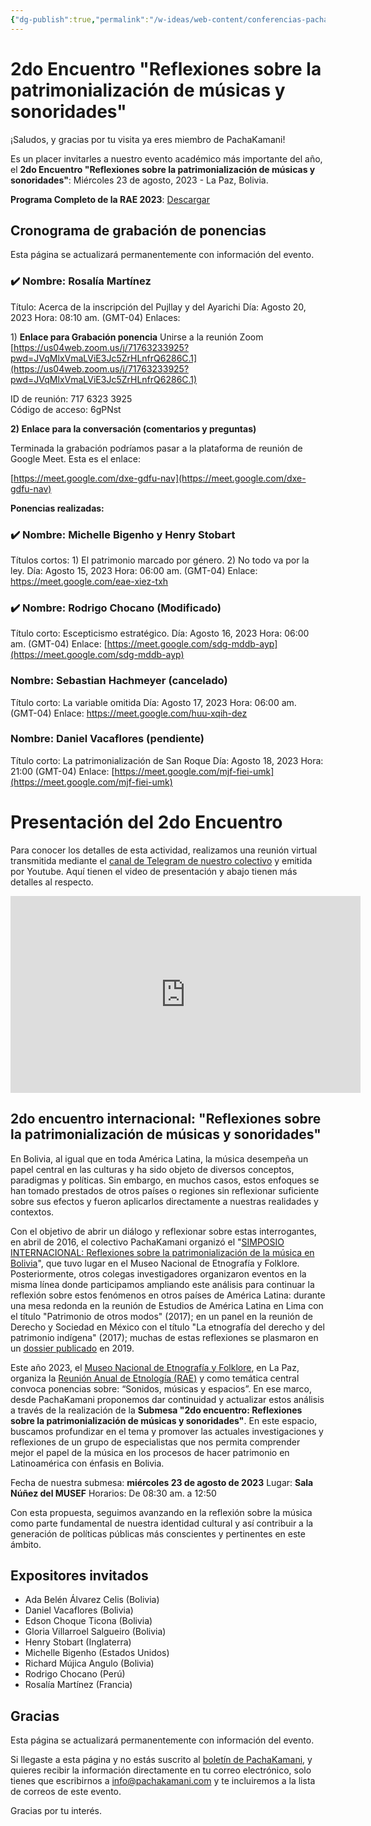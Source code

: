 ```yaml
---
{"dg-publish":true,"permalink":"/w-ideas/web-content/conferencias-pacha-kamani-en-rae-2023/","noteIcon":""}
---
```


# 2do Encuentro "Reflexiones sobre la patrimonialización de músicas y sonoridades"

¡Saludos, y gracias por tu visita ya eres miembro de PachaKamani!

Es un placer invitarles a nuestro evento académico más importante del año, el **2do Encuentro "Reflexiones sobre la patrimonialización de músicas y sonoridades"**: Miércoles 23 de agosto, 2023 - La Paz, Bolivia.

**Programa Completo de la RAE 2023**: [Descargar](http://www.musef.org.bo/pdf/rae/Programa_RAE2023.pdf) 
## Cronograma de grabación de ponencias 

Esta página se actualizará permanentemente con información del evento. 
### ✔️ Nombre: Rosalía Martínez
Título: Acerca de la inscripción del Pujllay y del Ayarichi
Día: Agosto 20, 2023
Hora: 08:10 am. (GMT-04)
Enlaces: 

1) **Enlace para Grabación ponencia**
Unirse a la reunión Zoom  
[https://us04web.zoom.us/j/71763233925?pwd=JVqMlxVmaLViE3Jc5ZrHLnfrQ6286C.1](https://us04web.zoom.us/j/71763233925?pwd=JVqMlxVmaLViE3Jc5ZrHLnfrQ6286C.1)  
  
ID de reunión: 717 6323 3925  
Código de acceso: 6gPNst  

**2) Enlace para la conversación (comentarios y preguntas)**

Terminada la grabación podríamos pasar a la plataforma de reunión de Google Meet. Esta es el enlace:

[https://meet.google.com/dxe-gdfu-nav](https://meet.google.com/dxe-gdfu-nav)

**Ponencias realizadas:**
### ✔️ Nombre: Michelle Bigenho y Henry Stobart
Títulos cortos: 1) El patrimonio marcado por género. 2) No todo va por la ley.
Día: Agosto 15, 2023
Hora: 06:00 am. (GMT-04)
Enlace: 
https://meet.google.com/eae-xiez-txh

### ✔️  Nombre: Rodrigo Chocano (Modificado)
Título corto: Escepticismo estratégico.
Día: Agosto 16, 2023
Hora: 06:00 am. (GMT-04)
Enlace: 
[https://meet.google.com/sdg-mddb-ayp](https://meet.google.com/sdg-mddb-ayp)

### Nombre: Sebastian Hachmeyer (cancelado)
Título corto: La variable omitida
Día: Agosto 17, 2023
Hora: 06:00 am. (GMT-04)
Enlace: 
https://meet.google.com/huu-xqih-dez

### Nombre: Daniel Vacaflores (pendiente)
Título corto: La patrimonialización de San Roque
Día: Agosto 18, 2023
Hora: 21:00 (GMT-04)
Enlace: 
[https://meet.google.com/mjf-fiei-umk](https://meet.google.com/mjf-fiei-umk)

# Presentación del 2do Encuentro

Para conocer los detalles de esta actividad, realizamos una reunión virtual transmitida mediante el [canal de Telegram de nuestro colectivo](https://t.me/PachaKamani) y emitida por Youtube. Aquí tienen el video de presentación y abajo tienen más detalles al respecto.

<iframe width="560" height="315" src="https://www.youtube.com/embed/rHtjDtwQgLU" title="YouTube video player" frameborder="0" allow="accelerometer; autoplay; clipboard-write; encrypted-media; gyroscope; picture-in-picture; web-share" allowfullscreen></iframe>

## 2do encuentro internacional: "Reflexiones sobre la patrimonialización de músicas y sonoridades"

En Bolivia, al igual que en toda América Latina, la música desempeña un papel central en las culturas y ha sido objeto de diversos conceptos, paradigmas y políticas. Sin embargo, en muchos casos, estos enfoques se han tomado prestados de otros países o regiones sin reflexionar suficiente sobre sus efectos y fueron aplicarlos directamente a nuestras realidades y contextos.

Con el objetivo de abrir un diálogo y reflexionar sobre estas interrogantes, en abril de 2016, el colectivo PachaKamani organizó el "[SIMPOSIO INTERNACIONAL: Reflexiones sobre la patrimonialización de la música en Bolivia](https://pachakamani.com/blog/simposio-internacional-reflexiones-sobre-la-patrimonializacion-de-la-musica-en-bolivia/)", que tuvo lugar en el Museo Nacional de Etnografía y Folklore. Posteriormente, otros colegas investigadores organizaron eventos en la misma línea donde participamos ampliando este análisis para continuar la reflexión sobre estos fenómenos en otros países de América Latina: durante una mesa redonda en la reunión de Estudios de América Latina en Lima con el título "Patrimonio de otros modos" (2017); en un panel en la reunión de Derecho y Sociedad en México con el título "La etnografía del derecho y del patrimonio indígena" (2017); muchas de estas reflexiones se plasmaron en un [dossier publicado](https://pure.royalholloway.ac.uk/en/publications/del-indigenismo-al-patrimonialismo-una-introducci%C3%B3n-al-dossier-so) en 2019.

Este año 2023, el [Museo Nacional de Etnografía y Folklore](http://www.musef.org.bo/), en La Paz, organiza la [Reunión Anual de Etnología (RAE)](http://www.musef.org.bo/convocatoria-rae-2023) y como temática central convoca ponencias sobre: “Sonidos, músicas y espacios”. En ese marco, desde PachaKamani proponemos dar continuidad y actualizar estos análisis a través de la realización de la **Submesa "2do encuentro: Reflexiones sobre la patrimonialización de músicas y sonoridades"**. En este espacio, buscamos profundizar en el tema y promover las actuales investigaciones y reflexiones de un grupo de especialistas que nos permita comprender mejor el papel de la música en los procesos de hacer patrimonio en Latinoamérica con énfasis en Bolivia. 

Fecha de nuestra submesa: **miércoles 23 de agosto de 2023** 
Lugar: **Sala Núñez del MUSEF**
Horarios: De 08:30 am. a 12:50

Con esta propuesta, seguimos avanzando en la reflexión sobre la música como parte fundamental de nuestra identidad cultural y así contribuir a la generación de políticas públicas más conscientes y pertinentes en este ámbito.

## Expositores invitados 

- Ada Belén Álvarez Celis (Bolivia)
- Daniel Vacaflores (Bolivia)
- Edson Choque Ticona (Bolivia)
- Gloria Villarroel Salgueiro (Bolivia)
- Henry Stobart (Inglaterra)
- Michelle Bigenho (Estados Unidos)
- Richard Mújica Angulo (Bolivia)
- Rodrigo Chocano (Perú)
- Rosalía Martínez (Francia)
## Gracias

Esta página se actualizará permanentemente con información del evento. 

Si llegaste a esta página y no estás suscrito al [boletín de PachaKamani](https://pachakamani.com/correo/), y quieres recibir la información directamente en tu correo electrónico, solo tienes que escribirnos a info@pachakamani.com y te incluiremos a la lista de correos de este evento. 

Gracias por tu interés. 
